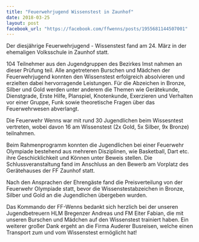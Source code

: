 ```yaml
---
title: "Feuerwehrjugend Wissenstest in Zaunhof"
date: 2018-03-25
layout: post
facebook_url: "https://facebook.com/ffwenns/posts/1955681144507001"
---
```


Der diesjährige Feuerwehrjugend - Wissenstest fand am 24. 
März in der ehemaligen Volksschule in Zaunhof statt.

104 Teilnehmer aus den Jugendgruppen des Bezirkes Imst nahmen an dieser Prüfung teil. Alle angetretenen Burschen und Mädchen der Feuerwehrjugend konnten den Wissenstest erfolgreich absolvieren und erzielten dabei hervorragende Leistungen. Für die Abzeichen in Bronze, Silber und Gold werden unter anderem die Themen wie Gerätekunde, Dienstgrade, Erste Hilfe, Planspiel, Knotenkunde, Exerzieren und Verhalten vor einer Gruppe, Funk sowie theoretische Fragen über das Feuerwehrwesen abverlangt.

Die Feuerwehr Wenns war mit rund 30 Jugendlichen beim Wissesntest vertreten, wobei davon 16 am Wissenstest (2x Gold, 5x Silber, 9x Bronze) teilnahmen.

Beim Rahmenprogramm konnten die Jugendlichen bei einer Feuerwehr Olympiade bestehend aus mehreren Disziplinen, wie Basketball, Dart etc. ihre Geschicklichkeit und Können unter Beweis stellen.
Die Schlussveranstaltung fand im Anschluss an den Bewerb am Vorplatz des Gerätehauses der FF Zaunhof statt. 

Nach den Ansprachen der Ehrengäste fand die Preisverteilung von der Feuerwehr Olympiade statt, bevor die Wissenstestabzeichen in Bronze, Silber und Gold an die Jugendlichen übergeben wurden.

Das Kommando der FF-Wenns bedankt sich herzlich bei der unseren Jugendbetreuern HLM Bregenzer Andreas und FM Eiter Fabian, die mit unseren Burschen und Mädchen auf den Wissenstest trainiert haben. Ein weiterer großer Dank ergeht an die Firma Auderer Busreisen, welche einen Transport zum und vom Wissenstest ermöglicht hat!